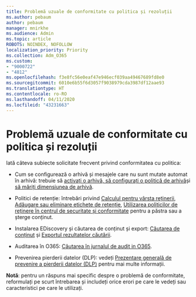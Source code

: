 ```yaml
---
title: Problemă uzuale de conformitate cu politica și rezoluții
ms.author: pebaum
author: pebaum
manager: mnirkhe
ms.audience: Admin
ms.topic: article
ROBOTS: NOINDEX, NOFOLLOW
localization_priority: Priority
ms.collection: Adm_O365
ms.custom:
- "9000722"
- "4812"
ms.openlocfilehash: f3e8fc56e0eaf47e946ecf039aa49467689fd8e0
ms.sourcegitcommit: 6010e6b55f6d3057f9038979cda3987df12aae93
ms.translationtype: HT
ms.contentlocale: ro-RO
ms.lasthandoff: 04/11/2020
ms.locfileid: "43231663"
---
```

# <a name="compliance-common-issues-and-resolutions"></a>Problemă uzuale de conformitate cu politica și rezoluții

Iată câteva subiecte solicitate frecvent privind conformitatea cu politica:

- Cum se configurează o arhivă și mesajele care nu sunt mutate automat în arhivă: trebuie să [activați o arhivă, să configurați o politică de arhivă](https://docs.microsoft.com/microsoft-365/compliance/enable-archive-mailboxes?view=o365-worldwide)și [să măriți dimensiunea de arhivă](https://docs.microsoft.com/microsoft-365/compliance/enable-unlimited-archiving?view=o365-worldwide).

- Politici de retenție: întrebări privind [Calculul pentru vârsta reținerii](https://docs.microsoft.com/exchange/security-and-compliance/messaging-records-management/retention-age), [Adăugare sau eliminare etichete de retenție](https://docs.microsoft.com/exchange/security-and-compliance/messaging-records-management/add-or-remove-retention-tags), [Utilizarea politicilor de reținere în centrul de securitate și conformitate](https://docs.microsoft.com/microsoft-365/compliance/retention-policies?view=o365-worldwide) pentru a păstra sau a șterge conținut.

- Instalarea EDiscovery și căutarea de conținut și export: [Căutarea de conținut](https://docs.microsoft.com/microsoft-365/compliance/search-for-content?view=o365-worldwide) și [Exportul rezultatelor căutării](https://docs.microsoft.com/microsoft-365/compliance/export-search-results?view=o365-worldwide).

- Auditarea în O365: [Căutarea în jurnalul de audit in O365](https://docs.microsoft.com/microsoft-365/compliance/search-the-audit-log-in-security-and-compliance?view=o365-worldwide).

- Prevenirea pierderii datelor (DLP): vedeți [Prezentare generală de prevenire a pierderii datelor (DLP)](https://docs.microsoft.com/microsoft-365/compliance/data-loss-prevention-policies?view=o365-worldwide) pentru mai multe informații.

**Notă**: pentru un răspuns mai specific despre o problemă de conformitate, reformulați pe scurt întrebarea și includeți orice erori pe care le vedeți sau caracteristici pe care le utilizați.
